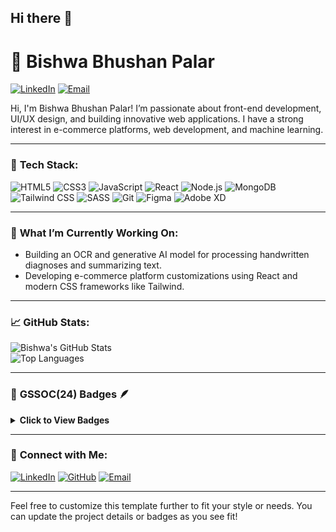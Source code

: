 ## Hi there 👋

# 🚀 **Bishwa Bhushan Palar**  
[![LinkedIn](https://img.shields.io/badge/LinkedIn-Connect-blue?style=for-the-badge&logo=linkedin)](https://www.linkedin.com/in/bishwa-bhushan-palar-45ab4526b) [![Email](https://img.shields.io/badge/Email-Contact%20Me-red?style=for-the-badge&logo=gmail)](mailto:bishwapalar657@gmail.com)

Hi, I'm Bishwa Bhushan Palar! I’m passionate about front-end development, UI/UX design, and building innovative web applications. I have a strong interest in e-commerce platforms, web development, and machine learning.

---

### 🔧 **Tech Stack:**

![HTML5](https://img.shields.io/badge/-HTML5-E34F26?style=for-the-badge&logo=html5&logoColor=white)
![CSS3](https://img.shields.io/badge/-CSS3-1572B6?style=for-the-badge&logo=css3)
![JavaScript](https://img.shields.io/badge/-JavaScript-F7DF1E?style=for-the-badge&logo=javascript&logoColor=black)
![React](https://img.shields.io/badge/-React-61DAFB?style=for-the-badge&logo=react)
![Node.js](https://img.shields.io/badge/-Node.js-339933?style=for-the-badge&logo=node.js&logoColor=white)
![MongoDB](https://img.shields.io/badge/-MongoDB-47A248?style=for-the-badge&logo=mongodb&logoColor=white)
![Tailwind CSS](https://img.shields.io/badge/-TailwindCSS-38B2AC?style=for-the-badge&logo=tailwind-css&logoColor=white)
![SASS](https://img.shields.io/badge/-SASS-CC6699?style=for-the-badge&logo=sass&logoColor=white)
![Git](https://img.shields.io/badge/-Git-F05032?style=for-the-badge&logo=git&logoColor=white)
![Figma](https://img.shields.io/badge/-Figma-F24E1E?style=for-the-badge&logo=figma&logoColor=white)
![Adobe XD](https://img.shields.io/badge/-Adobe%20XD-FF61F6?style=for-the-badge&logo=adobe-xd&logoColor=white)

---

### 🌱 **What I’m Currently Working On:**
- Building an OCR and generative AI model for processing handwritten diagnoses and summarizing text.
- Developing e-commerce platform customizations using React and modern CSS frameworks like Tailwind.

---

### 📈 **GitHub Stats:**

![Bishwa's GitHub Stats](https://github-readme-stats.vercel.app/api?username=Bishwa-Bhushan-Palar&show_icons=true&theme=tokyonight)  
![Top Languages](https://github-readme-stats.vercel.app/api/top-langs/?username=Bishwa-Bhushan-Palar&layout=compact&theme=tokyonight)

---

### 🎯 **GSSOC(24) Badges 🪶**

<details>	
  <summary><b>Click to View Badges</b></summary><br>
  <div style='display:flex; align-items:center; gap: 10px;' align='center'>
    <a href="https://gssoc.girlscript.tech/leaderboard">
      <img src="https://raw.githubusercontent.com/GSSoC24/Postman-Challenge/main/docs/assets/Postman%20White.png" width="100px" height="100px" />
      <img src="https://raw.githubusercontent.com/GSSoC24/Postman-Challenge/main/docs/assets/1.png" width="100px" height="100px" />
      <img src="https://raw.githubusercontent.com/GSSoC24/Postman-Challenge/main/docs/assets/2.png" width="100px" height="100px" />
      <img src="https://raw.githubusercontent.com/GSSoC24/Postman-Challenge/main/docs/assets/3.png" width="100px" height="100px" />
      <img src="https://raw.githubusercontent.com/GSSoC24/Postman-Challenge/main/docs/assets/4.png" width="100px" height="100px" />
      <img src="https://raw.githubusercontent.com/GSSoC24/Postman-Challenge/main/docs/assets/5.png" width="100px" height="100px" />
      <img src="https://raw.githubusercontent.com/GSSoC24/Postman-Challenge/main/docs/assets/6.png" width="105px" height="105px" />
      <img src="https://raw.githubusercontent.com/GSSoC24/Postman-Challenge/main/docs/assets/7.png" width="100px" height="100px" />
      <img src="https://raw.githubusercontent.com/GSSoC24/Contributor/refs/heads/main/assets/Code%20Luminary.png" width="105px" height="105px" />
      <img src="https://raw.githubusercontent.com/GSSoC24/Contributor/refs/heads/main/assets/Git%20Explorer.png" width="100px" height="100px" />
      <img src="https://raw.githubusercontent.com/GSSoC24/Contributor/refs/heads/main/assets/Pull%20Expert.png" width="100px" height="100px" />
    </a>
  </div>
</details>

---

### 💬 **Connect with Me:**
[![LinkedIn](https://img.shields.io/badge/-LinkedIn-blue?style=for-the-badge&logo=linkedin)](https://www.linkedin.com/in/bishwa-bhushan-palar-45ab4526b)
[![GitHub](https://img.shields.io/badge/-GitHub-181717?style=for-the-badge&logo=github)](https://github.com/Bishwa-Bhushan-Palar)
[![Email](https://img.shields.io/badge/Email-Contact%20Me-red?style=for-the-badge&logo=gmail)](mailto:bishwapalar657@gmail.com)

---

Feel free to customize this template further to fit your style or needs. You can update the project details or badges as you see fit!
